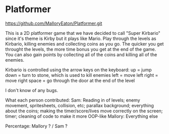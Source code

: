 # Platformer
https://github.com/MalloryEaton/Platformer.git

This is a 2D platformer game that we have decided to call "Super Kirbario" since it's theme is Kirby but it plays like Mario.
Play through the levels as Kirbario, killing enemies and collecting coins as you go. The quicker you get throught the levels, the more time bonus you get at the end of the game. You can also gain points by collecting all of the coins and killing all of the enemies.

Kirbario is controlled using the arrow keys on the keyboard:
    up = jump
    down = turn to stone, which is used to kill enemies
    left = move left
    right = move right
    space = go through the door at the end of the level
    
I don't know of any bugs.

What each person contributed:
  Sam: Reading in of levels; enemy movement, spritesheets, collision, etc; parallax background; everything about the coins; making the timer/score/lives move correctly on the screen; timer; cleaning of code to make it more OOP-like
  Mallory: Everything else
  
Percentage:
Mallory ? / Sam ?
